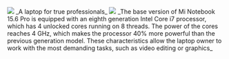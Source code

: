 <img src="https://static-sl.insales.ru/images/products/1/6072/328529848/1505141982_xiaomi-notebook-pro-220190123-470-8fm0c0.jpg" />
_A laptop for true professionals_

<img src="https://keddr.com/wp-content/uploads/2017/09/DJbCoxqVAAEV1aE.jpg" />
_The base version of Mi Notebook 15.6 Pro is equipped with an eighth generation Intel Core i7 processor, which has 4 unlocked cores running on 8 threads. The power of the cores reaches 4 GHz, which makes the processor 40% more powerful than the previous generation model. These characteristics allow the laptop owner to work with the most demanding tasks, such as video editing or graphics_